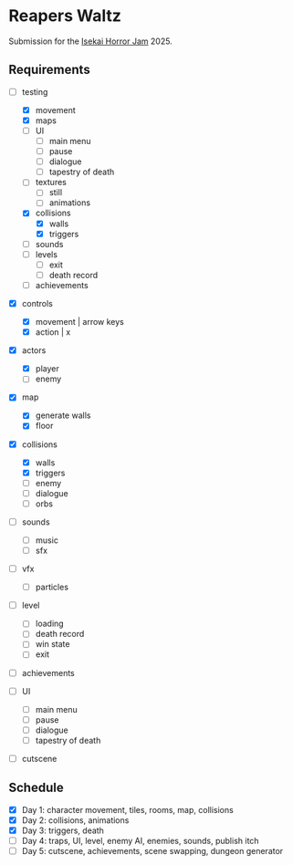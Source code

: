 # Reapers Waltz

Submission for the [Isekai Horror Jam](https://itch.io/jam/isekai-horror-jam) 2025.

## Requirements

- [ ] testing
  - [x] movement
  - [x] maps
  - [ ] UI
    - [ ] main menu
    - [ ] pause
    - [ ] dialogue
    - [ ] tapestry of death
  - [ ] textures
    - [ ] still
    - [ ] animations
  - [x] collisions
    - [x] walls
    - [x] triggers
  - [ ] sounds
  - [ ] levels
    - [ ] exit
    - [ ] death record
  - [ ] achievements
- [x] controls
  - [x] movement  | arrow keys
  - [x] action    | x
- [x] actors
  - [x] player
  - [ ] enemy
- [x] map
  - [x] generate walls
  - [x] floor
- [x] collisions
  - [x] walls
  - [x] triggers
  - [ ] enemy
  - [ ] dialogue
  - [ ] orbs
- [ ] sounds
  - [ ] music
  - [ ] sfx
- [ ] vfx
  - [ ] particles
- [ ] level
  - [ ] loading
  - [ ] death record
  - [ ] win state
  - [ ] exit
- [ ] achievements
- [ ] UI
  - [ ] main menu
  - [ ] pause
  - [ ] dialogue
  - [ ] tapestry of death
- [ ] cutscene


## Schedule

- [x] Day 1: character movement, tiles, rooms, map, collisions
- [x] Day 2: collisions, animations
- [x] Day 3: triggers, death
- [ ] Day 4: traps, UI, level, enemy AI, enemies, sounds, publish itch
- [ ] Day 5: cutscene, achievements, scene swapping, dungeon generator
